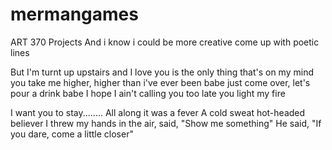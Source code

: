 # mermangames
ART 370 Projects
And i know i could be more creative
come up with poetic lines

But I'm turnt up upstairs and I love you
is the only thing that's on my mind
you take me higher, higher than i've ever been babe
just come over, let's pour a drink babe
I hope I ain't calling you too late
you light my fire

I want you to stay........
All along it was a fever
A cold sweat hot-headed believer
I threw my hands in the air, said, "Show me something"
He said, "If you dare, come a little closer" 
